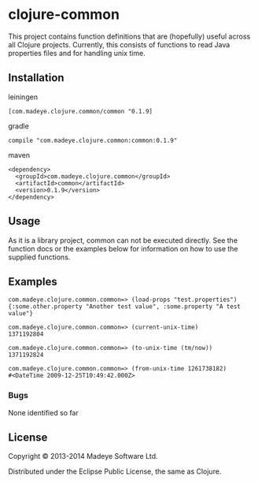 # clojure-common

This project contains function definitions that are (hopefully) useful across all Clojure projects.  Currently, this consists of functions to read Java properties files and for handling unix time.

## Installation

leiningen

    [com.madeye.clojure.common/common "0.1.9]

gradle

    compile "com.madeye.clojure.common:common:0.1.9"

maven

    <dependency>
      <groupId>com.madeye.clojure.common</groupId>
      <artifactId>common</artifactId>
      <version>0.1.9</version>
    </dependency>

## Usage

As it is a library project, common can not be executed directly. See the function docs or the examples below for information on how to use the supplied functions.

## Examples

    com.madeye.clojure.common.common=> (load-props "test.properties")
    {:some.other.property "Another test value", :some.property "A test value"}

    com.madeye.clojure.common.common=> (current-unix-time)
    1371192804

    com.madeye.clojure.common.common=> (to-unix-time (tm/now))
    1371192824

    com.madeye.clojure.common.common=> (from-unix-time 1261738182)
    #<DateTime 2009-12-25T10:49:42.000Z>

### Bugs

None identified so far

## License

Copyright © 2013-2014 Madeye Software Ltd.

Distributed under the Eclipse Public License, the same as Clojure.
